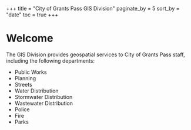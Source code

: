 +++
title = "City of Grants Pass GIS Division"
paginate_by = 5
sort_by = "date"
toc = true
+++

# Welcome

The GIS Division provides geospatial services to City of Grants Pass staff, including the following departments:

* Public Works
* Planning
* Streets
* Water Distribution
* Stormwater Distribution
* Wastewater Distribution
* Police
* Fire
* Parks
